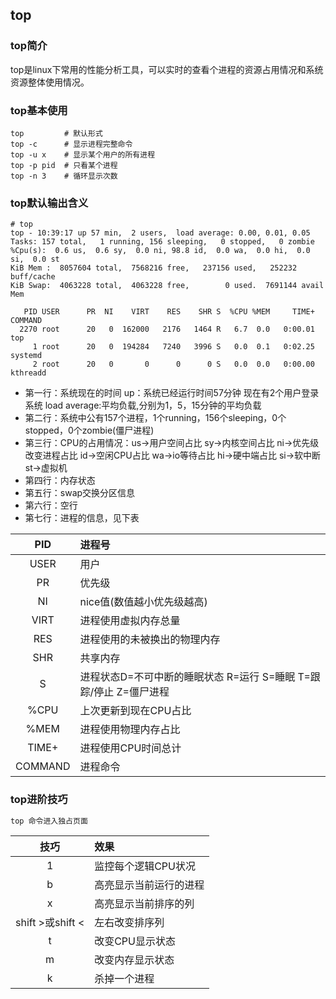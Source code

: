 ## top

### top简介

top是linux下常用的性能分析工具，可以实时的查看个进程的资源占用情况和系统资源整体使用情况。

### top基本使用

```
top			# 默认形式
top -c		# 显示进程完整命令
top -u x	# 显示某个用户的所有进程
top -p pid	# 只看某个进程
top -n 3	# 循环显示次数
```

### top默认输出含义

```
# top
top - 10:39:17 up 57 min,  2 users,  load average: 0.00, 0.01, 0.05
Tasks: 157 total,   1 running, 156 sleeping,   0 stopped,   0 zombie
%Cpu(s):  0.6 us,  0.6 sy,  0.0 ni, 98.8 id,  0.0 wa,  0.0 hi,  0.0 si,  0.0 st
KiB Mem :  8057604 total,  7568216 free,   237156 used,   252232 buff/cache
KiB Swap:  4063228 total,  4063228 free,        0 used.  7691144 avail Mem

   PID USER      PR  NI    VIRT    RES    SHR S  %CPU %MEM     TIME+ COMMAND
  2270 root      20   0  162000   2176   1464 R   6.7  0.0   0:00.01 top
     1 root      20   0  194284   7240   3996 S   0.0  0.1   0:02.25 systemd
     2 root      20   0       0      0      0 S   0.0  0.0   0:00.00 kthreadd
```

- 第一行：系统现在的时间  up：系统已经运行时间57分钟	现在有2个用户登录系统	load average:平均负载,分别为1，5，15分钟的平均负载
- 第二行：系统中公有157个进程，1个running，156个sleeping，0个stopped，0个zombie(僵尸进程)
- 第三行：CPU的占用情况：us->用户空间占比	sy->内核空间占比	ni->优先级改变进程占比	id->空闲CPU占比	wa->io等待占比	hi->硬中端占比	si->软中断	st->虚拟机
- 第四行：内存状态
- 第五行：swap交换分区信息
- 第六行：空行
- 第七行：进程的信息，见下表

|PID|进程号|
|:----:|:----|
|USER|用户|
|PR|优先级|
|NI|nice值(数值越小优先级越高)|	
|VIRT|进程使用虚拟内存总量|
|RES|进程使用的未被换出的物理内存|
|SHR|共享内存|		
|S|进程状态D=不可中断的睡眠状态 R=运行 S=睡眠 T=跟踪/停止 Z=僵尸进程|
|%CPU|上次更新到现在CPU占比|
|%MEM|进程使用物理内存占比|
|TIME+|进程使用CPU时间总计|
|COMMAND|进程命令|

### top进阶技巧

```bash
top 命令进入独占页面
```
|技巧|效果|
|:----:|:----|
|1|监控每个逻辑CPU状况|
|b|高亮显示当前运行的进程|
|x|高亮显示当前排序的列|
|shift >或shift <|左右改变排序列|
|t|改变CPU显示状态|
|m|改变内存显示状态|
|k|杀掉一个进程|

